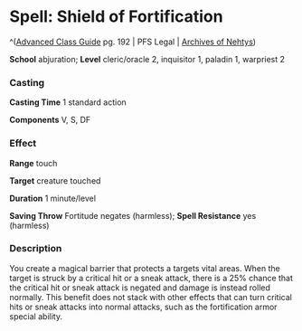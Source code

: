 # Spell: Shield of Fortification

^([Advanced Class Guide][ss-shield-of-fortification] pg. 192 | PFS Legal | [Archives of Nehtys][sn-shield-of-fortification])

**School** abjuration; **Level** cleric/oracle 2, inquisitor 1, paladin 1, warpriest 2

### Casting

**Casting Time** 1 standard action  

**Components** V, S, DF

### Effect

**Range** touch  

**Target** creature touched  

**Duration** 1 minute/level  

**Saving Throw** Fortitude negates (harmless); **Spell Resistance** yes (harmless)

### Description

You create a magical barrier that protects a targets vital areas. When the target is struck by a critical hit or a sneak attack, there is a 25% chance that the critical hit or sneak attack is negated and damage is instead rolled normally. This benefit does not stack with other effects that can turn critical hits or sneak attacks into normal attacks, such as the fortification armor special ability.

[ss-shield-of-fortification]: http://paizo.com/products/btpy978v
[sn-shield-of-fortification]: http://www.archivesofnethys.com/SpellDisplay.aspx?ItemName=Shield%20of%20Fortification
